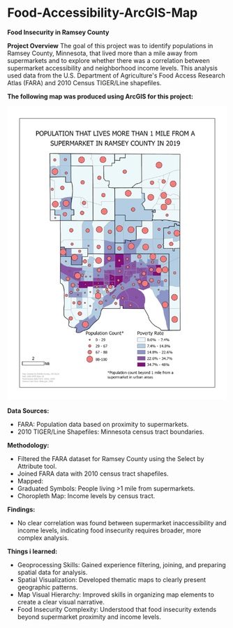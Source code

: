 # Food-Accessibility-ArcGIS-Map

**Food Insecurity in Ramsey County**

**Project Overview**
The goal of this project was to identify populations in Ramsey County, Minnesota, that lived more than a mile away from supermarkets and to explore whether there was a correlation between supermarket accessibility and neighborhood income levels. This analysis used data from the U.S. Department of Agriculture's Food Access Research Atlas (FARA) and 2010 Census TIGER/Line shapefiles.

**The following map was produced using ArcGIS for this project:**

![Supermarket Accessibility Map](./Supermarket_Access_Map.jpg)

**Data Sources:**
* FARA: Population data based on proximity to supermarkets.
* 2010 TIGER/Line Shapefiles: Minnesota census tract boundaries.

**Methodology:** 
* Filtered the FARA dataset for Ramsey County using the Select by Attribute tool.
* Joined FARA data with 2010 census tract shapefiles.
* Mapped:
*   Graduated Symbols: People living >1 mile from supermarkets.
*   Choropleth Map: Income levels by census tract.

**Findings:**
* No clear correlation was found between supermarket inaccessibility and income levels, indicating food insecurity requires broader, more complex analysis.

**Things i learned:**
* Geoprocessing Skills: Gained experience filtering, joining, and preparing spatial data for analysis.
* Spatial Visualization: Developed thematic maps to clearly present geographic patterns.
* Map Visual Hierarchy: Improved skills in organizing map elements to create a clear visual narrative.
* Food Insecurity Complexity: Understood that food insecurity extends beyond supermarket proximity and income levels.
